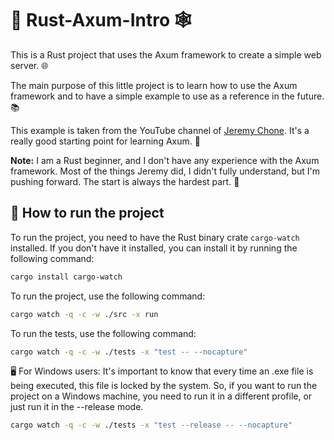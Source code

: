 # 🦀 Rust-Axum-Intro 🕸️

This is a Rust project that uses the Axum framework to create a simple web server. 🌐

The main purpose of this little project is to learn how to use the Axum framework and to have a simple example to use as a reference in the future. 📚

This example is taken from the YouTube channel of [Jeremy Chone](https://www.youtube.com/watch?v=XZtlD_m59sM&t=2320s). It's a really good starting point for learning Axum. 🎥

**Note:** I am a Rust beginner, and I don't have any experience with the Axum framework. Most of the things Jeremy did, I didn't fully understand, but I'm pushing forward. The start is always the hardest part. 💪

## 🚀 How to run the project

To run the project, you need to have the Rust binary crate `cargo-watch` installed. If you don't have it installed, you can install it by running the following command:

```bash
cargo install cargo-watch
```

To run the project, use the following command:

```bash
cargo watch -q -c -w ./src -x run
```

To run the tests, use the following command:

```bash
cargo watch -q -c -w ./tests -x "test -- --nocapture"
```

🖥️ For Windows users: It's important to know that every time an .exe file is being executed, this file is locked by the system. So, if you want to run the project on a Windows machine, you need to run it in a different profile, or just run it in the --release mode.

```bash
cargo watch -q -c -w ./tests -x "test --release -- --nocapture"
```
